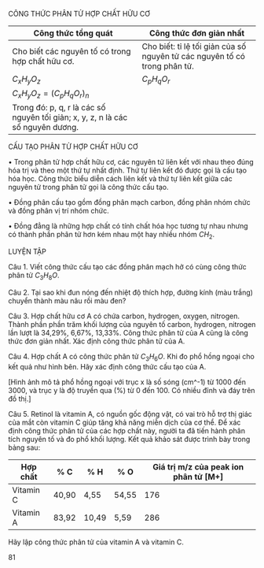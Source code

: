 CÔNG THỨC PHÂN TỬ HỢP CHẤT HỮU CƠ

Công thức tổng quát | Công thức đơn giản nhất
--- | ---
Cho biết các nguyên tố có trong hợp chất hữu cơ. | Cho biết: tỉ lệ tối giản của số nguyên tử các nguyên tố có trong phân tử.
$C_xH_yO_z$ | $C_pH_qO_r$
$C_xH_yO_z = (C_pH_qO_r)_n$ |
Trong đó: p, q, r là các số nguyên tối giản; x, y, z, n là các số nguyên dương. |

CẤU TẠO PHÂN TỬ HỢP CHẤT HỮU CƠ

• Trong phân tử hợp chất hữu cơ, các nguyên tử liên kết với nhau theo đúng hóa trị và theo một thứ tự nhất định. Thứ tự liên kết đó được gọi là cấu tạo hóa học. Công thức biểu diễn cách liên kết và thứ tự liên kết giữa các nguyên tử trong phân tử gọi là công thức cấu tạo.

• Đồng phân cấu tạo gồm đồng phân mạch carbon, đồng phân nhóm chức và đồng phân vị trí nhóm chức.

• Đồng đẳng là những hợp chất có tính chất hóa học tương tự nhau nhưng có thành phần phân tử hơn kém nhau một hay nhiều nhóm $CH_2$.

LUYỆN TẬP

Câu 1. Viết công thức cấu tạo các đồng phân mạch hở có cùng công thức phân tử $C_3H_8O$.

Câu 2. Tại sao khi đun nóng đến nhiệt độ thích hợp, đường kính (màu trắng) chuyển thành màu nâu rồi màu đen?

Câu 3. Hợp chất hữu cơ A có chứa carbon, hydrogen, oxygen, nitrogen. Thành phần phần trăm khối lượng của nguyên tố carbon, hydrogen, nitrogen lần lượt là 34,29%, 6,67%, 13,33%. Công thức phân tử của A cũng là công thức đơn giản nhất. Xác định công thức phân tử của A.

Câu 4. Hợp chất A có công thức phân tử $C_3H_6O$. Khi đo phổ hồng ngoại cho kết quả như hình bên.
Hãy xác định công thức cấu tạo của A.

[Hình ảnh mô tả phổ hồng ngoại với trục x là số sóng (cm^-1) từ 1000 đến 3000, và trục y là độ truyền qua (%) từ 0 đến 100. Có nhiều đỉnh và đáy trên đồ thị.]

Câu 5. Retinol là vitamin A, có nguồn gốc động vật, có vai trò hỗ trợ thị giác của mắt còn vitamin C giúp tăng khả năng miễn dịch của cơ thể. Để xác định công thức phân tử của các hợp chất này, người ta đã tiến hành phân tích nguyên tố và đo phổ khối lượng. Kết quả khảo sát được trình bày trong bảng sau:

Hợp chất | % C | % H | % O | Giá trị m/z của peak ion phân tử [M+]
--- | --- | --- | --- | ---
Vitamin C | 40,90 | 4,55 | 54,55 | 176
Vitamin A | 83,92 | 10,49 | 5,59 | 286

Hãy lập công thức phân tử của vitamin A và vitamin C.

81